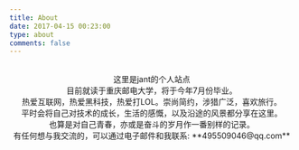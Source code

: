 ```yaml
---
title: About
date: 2017-04-15 00:23:00
type: about
comments: false
---
```


<br>

<center>这里是jant的个人站点

<center>目前就读于重庆邮电大学，将于今年7月份毕业。

<center>热爱互联网，热爱黑科技，热爱打LOL。崇尚简约，涉猎广泛，喜欢旅行。

<center>平时会将自己对技术的成长，生活的感慨，以及沿途的风景都分享在这里。

<center>也算是对自己青春，亦或是奋斗的岁月作一番别样的记录。

<center>有任何想与我交流的，可以通过电子邮件和我联系: **495509046@qq.com** 



